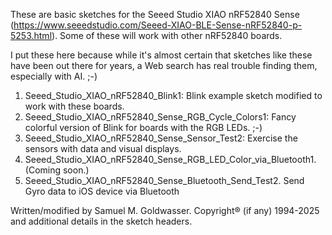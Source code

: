 These are basic sketches for the Seeed Studio XIAO nRF52840 Sense (https://www.seeedstudio.com/Seeed-XIAO-BLE-Sense-nRF52840-p-5253.html).
Some of these will work with other nRF52840 boards.

I put these here because while it's almost certain that sketches like these have been out there for years, a Web search has real trouble
finding them, especially with AI. ;-)

1. Seeed_Studio_XIAO_nRF52840_Blink1: Blink example sketch modified to work with these boards.
2. Seeed_Studio_XIAO_nRF52840_Sense_RGB_Cycle_Colors1: Fancy colorful version of Blink for boards with the RGB LEDs. ;-)
3. Seeed_Studio_XIAO_nRF52840_Sense_Sensor_Test2: Exercise the sensors with data and visual displays.
4. Seeed_Studio_XIAO_nRF52840_Sense_RGB_LED_Color_via_Bluetooth1. (Coming soon.)
5. Seeed_Studio_XIAO_nRF52840_Sense_Bluetooth_Send_Test2.  Send Gyro data to iOS device via Bluetooth

Written/modified by Samuel M. Goldwasser.  Copyright® (if any) 1994-2025 and additional details in the sketch headers.
